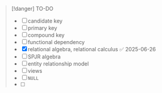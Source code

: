 > [!danger] TO-DO
> - [ ] candidate key
> - [ ] primary key
> - [ ] compound key
> - [ ] functional dependency
> - [x] relational algebra, relational calculus ✅ 2025-06-26
> - [ ] SPJR algebra
> - [ ] entity relationship model
> - [ ] views
> - [ ] `NULL`
> - [ ] 



